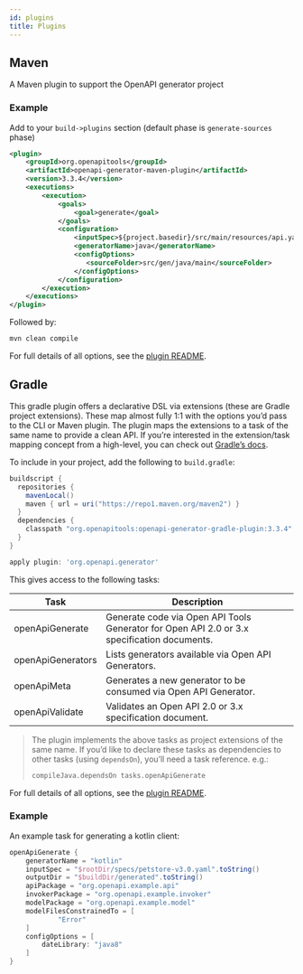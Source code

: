 ```yaml
---
id: plugins
title: Plugins
---
```


## Maven

A Maven plugin to support the OpenAPI generator project

### Example

Add to your `build->plugins` section (default phase is `generate-sources` phase)

```xml
<plugin>
    <groupId>org.openapitools</groupId>
    <artifactId>openapi-generator-maven-plugin</artifactId>
    <version>3.3.4</version>
    <executions>
        <execution>
            <goals>
                <goal>generate</goal>
            </goals>
            <configuration>
                <inputSpec>${project.basedir}/src/main/resources/api.yaml</inputSpec>
                <generatorName>java</generatorName>
                <configOptions>
                   <sourceFolder>src/gen/java/main</sourceFolder>
                </configOptions>
            </configuration>
        </execution>
    </executions>
</plugin>
```

Followed by:

```bash
mvn clean compile
```

For full details of all options, see the [plugin README](https://github.com/OpenAPITools/openapi-generator/tree/master/modules/openapi-generator-maven-plugin).

## Gradle

This gradle plugin offers a declarative DSL via extensions (these are Gradle project extensions). These map almost fully 1:1 with the options you’d pass to the CLI or Maven plugin. The plugin maps the extensions to a task of the same name to provide a clean API. If you’re interested in the extension/task mapping concept from a high-level, you can check out [Gradle’s docs](https://docs.gradle.org/current/userguide/custom_plugins.html#sec:mapping_extension_properties_to_task_properties).

To include in your project, add the following to `build.gradle`:

```groovy
buildscript {
  repositories {
    mavenLocal()
    maven { url = uri("https://repo1.maven.org/maven2") }
  }
  dependencies {
    classpath "org.openapitools:openapi-generator-gradle-plugin:3.3.4"
  }
}

apply plugin: 'org.openapi.generator'
```

This gives access to the following tasks:

| Task | Description |
| ---- | ----------- |
| openApiGenerate | Generate code via Open API Tools Generator for Open API 2.0 or 3.x specification documents. |
| openApiGenerators | Lists generators available via Open API Generators. |
| openApiMeta  | Generates a new generator to be consumed via Open API Generator. | 
| openApiValidate  | Validates an Open API 2.0 or 3.x specification document. |

> The plugin implements the above tasks as project extensions of the same name. If you’d like to declare these tasks as dependencies to other tasks (using `dependsOn`), you’ll need a task reference. e.g.:
> ```groovy
> compileJava.dependsOn tasks.openApiGenerate
> ```

For full details of all options, see the [plugin README](https://github.com/OpenAPITools/openapi-generator/tree/master/modules/openapi-generator-gradle-plugin).

### Example

An example task for generating a kotlin client:

```groovy
openApiGenerate {
    generatorName = "kotlin"
    inputSpec = "$rootDir/specs/petstore-v3.0.yaml".toString()
    outputDir = "$buildDir/generated".toString()
    apiPackage = "org.openapi.example.api"
    invokerPackage = "org.openapi.example.invoker"
    modelPackage = "org.openapi.example.model"
    modelFilesConstrainedTo = [
            "Error"
    ]
    configOptions = [
        dateLibrary: "java8"
    ]
}
```